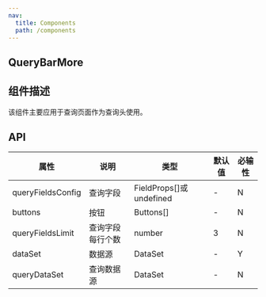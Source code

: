 ```yaml
---
nav:
  title: Components
  path: /components
---
```


## QueryBarMore

<code src="./demo/QueryBarMoreUse"></code>

## 组件描述

该组件主要应用于查询页面作为查询头使用。

## API

| 属性              | 说明             | 类型                     | 默认值 | 必输性 |
| ----------------- | ---------------- | ------------------------ | ------ | ------ |
| queryFieldsConfig | 查询字段         | FieldProps[]或 undefined | -      | N      |
| buttons           | 按钮             | Buttons[]                | -      | N      |
| queryFieldsLimit  | 查询字段每行个数 | number                   | 3      | N      |
| dataSet           | 数据源           | DataSet                  | -      | Y      |
| queryDataSet      | 查询数据源       | DataSet                  | -      | N      |
